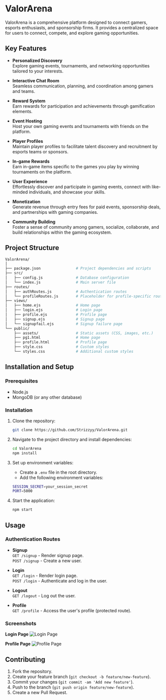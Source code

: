# ValorArena

ValorArena is a comprehensive platform designed to connect gamers, esports enthusiasts, and sponsorship firms. It provides a centralized space for users to connect, compete, and explore gaming opportunities.

## Key Features

- **Personalized Discovery**  
  Explore gaming events, tournaments, and networking opportunities tailored to your interests.

- **Interactive Chat Room**  
  Seamless communication, planning, and coordination among gamers and teams.

- **Reward System**  
  Earn rewards for participation and achievements through gamification elements.

- **Event Hosting**  
  Host your own gaming events and tournaments with friends on the platform.

- **Player Profiles**  
  Maintain player profiles to facilitate talent discovery and recruitment by esports teams or sponsors.

- **In-game Rewards**  
  Earn in-game items specific to the games you play by winning tournaments on the platform.

- **User Experience**  
  Effortlessly discover and participate in gaming events, connect with like-minded individuals, and showcase your skills.

- **Monetization**  
  Generate revenue through entry fees for paid events, sponsorship deals, and partnerships with gaming companies.

- **Community Building**  
  Foster a sense of community among gamers, socialize, collaborate, and build relationships within the gaming ecosystem.

## Project Structure

```bash
ValorArena/
│
├── package.json                # Project dependencies and scripts
├── src/
│   ├── config.js               # Database configuration
│   └── index.js                # Main server file
├── routes/
│   ├── authRoutes.js           # Authentication routes
│   └── profileRoutes.js        # Placeholder for profile-specific routes
├── views/
│   ├── home.ejs                # Home page
│   ├── login.ejs               # Login page
│   ├── profile.ejs             # Profile page
│   ├── signup.ejs              # Signup page
│   └── signupfail.ejs          # Signup failure page
└── public/
    ├── assets/                 # Static assets (CSS, images, etc.)
    ├── pg1.html                # Home page
    ├── profile.html            # Profile page
    ├── style.css               # Custom styles
    └── styles.css              # Additional custom styles
```

## Installation and Setup

### Prerequisites
- Node.js
- MongoDB (or any other database)

### Installation

1. Clone the repository:
   ```bash
   git clone https://github.com/Strizzyy/ValorArena.git
   ```

2. Navigate to the project directory and install dependencies:
   ```bash
   cd ValorArena
   npm install
   ```

3. Set up environment variables:
   - Create a `.env` file in the root directory.
   - Add the following environment variables:
   ```bash
   SESSION_SECRET=your_session_secret
   PORT=5000
   ```

4. Start the application:
   ```bash
   npm start
   ```

## Usage

### Authentication Routes

- **Signup**  
  `GET /signup` - Render signup page.  
  `POST /signup` - Create a new user.

- **Login**  
  `GET /login` - Render login page.  
  `POST /login` - Authenticate and log in the user.

- **Logout**  
  `GET /logout` - Log out the user.

- **Profile**  
  `GET /profile` - Access the user's profile (protected route).

### Screenshots

**Login Page**
![Login Page](public/assets/img/login_screenshot.png)

**Profile Page**
![Profile Page](public/assets/img/profile_screenshot.png)

## Contributing

1. Fork the repository.
2. Create your feature branch (`git checkout -b feature/new-feature`).
3. Commit your changes (`git commit -am 'Add new feature'`).
4. Push to the branch (`git push origin feature/new-feature`).
5. Create a new Pull Request.
